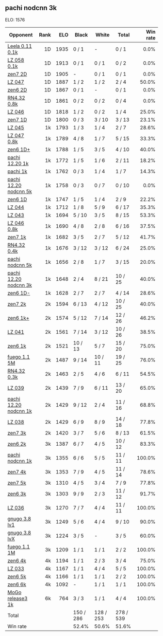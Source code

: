 ## pachi nodcnn 3k ##

ELO: 1576

Opponent | Rank | ELO | Black | White | Total | Win rate
---------|-----:|----:|-------|-------|-------|-------:
[Leela 0.11 0.1k](Leela%200.11%200.1k.md) | 1D | 1935 | 0 / 1 | - | 0 / 1 | 0.0%
[LZ 058 0.1k](LZ%20058%200.1k.md) | 1D | 1913 | 0 / 1 | 0 / 1 | 0 / 2 | 0.0%
[zen7 2D](zen7%202D.md) | 1D | 1905 | - | 0 / 1 | 0 / 1 | 0.0%
[LZ 047](LZ%20047.md) | 1D | 1887 | 1 / 2 | 1 / 2 | 2 / 4 | 50.0%
[zen6 2D](zen6%202D.md) | 1D | 1867 | 0 / 1 | - | 0 / 1 | 0.0%
[RN4.32 0.8k](RN4.32%200.8k.md) | 1D | 1861 | 0 / 2 | 0 / 2 | 0 / 4 | 0.0%
[LZ 046](LZ%20046.md) | 1D | 1818 | 1 / 2 | 0 / 2 | 1 / 4 | 25.0%
[zen7 1D](zen7%201D.md) | 1D | 1800 | 0 / 3 | 3 / 10 | 3 / 13 | 23.1%
[LZ 045](LZ%20045.md) | 1k | 1793 | 1 / 3 | 1 / 4 | 2 / 7 | 28.6%
[LZ 047 0.8k](LZ%20047%200.8k.md) | 1k | 1789 | 4 / 8 | 1 / 7 | 5 / 15 | 33.3%
[zen6 1D+](zen6%201D+.md) | 1k | 1788 | 1 / 5 | 3 / 5 | 4 / 10 | 40.0%
[pachi 12.20 1k](pachi%2012.20%201k.md) | 1k | 1772 | 1 / 5 | 1 / 6 | 2 / 11 | 18.2%
[pachi 1k](pachi%201k.md) | 1k | 1762 | 0 / 3 | 1 / 4 | 1 / 7 | 14.3%
[pachi 12.20 nodcnn 5k](pachi%2012.20%20nodcnn%205k.md) | 1k | 1758 | 0 / 3 | 0 / 7 | 0 / 10 | 0.0%
[zen6 1D](zen6%201D.md) | 1k | 1747 | 1 / 5 | 1 / 4 | 2 / 9 | 22.2%
[LZ 044](LZ%20044.md) | 1k | 1712 | 1 / 8 | 5 / 9 | 6 / 17 | 35.3%
[LZ 043](LZ%20043.md) | 1k | 1694 | 5 / 10 | 3 / 5 | 8 / 15 | 53.3%
[LZ 046 0.8k](LZ%20046%200.8k.md) | 1k | 1690 | 4 / 8 | 2 / 8 | 6 / 16 | 37.5%
[zen7 1k](zen7%201k.md) | 1k | 1682 | 3 / 5 | 2 / 7 | 5 / 12 | 41.7%
[RN4.32 0.4k](RN4.32%200.4k.md) | 1k | 1676 | 3 / 12 | 3 / 12 | 6 / 24 | 25.0%
[pachi nodcnn 5k](pachi%20nodcnn%205k.md) | 1k | 1656 | 2 / 8 | 1 / 7 | 3 / 15 | 20.0%
[pachi 12.20 nodcnn 3k](pachi%2012.20%20nodcnn%203k.md) | 1k | 1648 | 2 / 4 | 8 / 21 | 10 / 25 | 40.0%
[zen6 1D-](zen6%201D-.md) | 1k | 1628 | 2 / 7 | 2 / 7 | 4 / 14 | 28.6%
[zen7 2k](zen7%202k.md) | 2k | 1594 | 6 / 13 | 4 / 12 | 10 / 25 | 40.0%
[zen6 1k+](zen6%201k+.md) | 2k | 1574 | 5 / 12 | 7 / 14 | 12 / 26 | 46.2%
[LZ 041](LZ%20041.md) | 2k | 1561 | 7 / 14 | 3 / 12 | 10 / 26 | 38.5%
[zen6 1k](zen6%201k.md) | 2k | 1521 | 10 / 13 | 5 / 7 | 15 / 20 | 75.0%
[fuego 1.1 5M](fuego%201.1%205M.md) | 2k | 1487 | 9 / 14 | 10 / 11 | 19 / 25 | 76.0%
[RN4.32 0.3k](RN4.32%200.3k.md) | 2k | 1463 | 2 / 5 | 4 / 6 | 6 / 11 | 54.5%
[LZ 039](LZ%20039.md) | 2k | 1439 | 7 / 9 | 6 / 11 | 13 / 20 | 65.0%
[pachi 12.20 nodcnn 1k](pachi%2012.20%20nodcnn%201k.md) | 2k | 1429 | 9 / 12 | 2 / 4 | 11 / 16 | 68.8%
[LZ 038](LZ%20038.md) | 2k | 1429 | 6 / 9 | 8 / 9 | 14 / 18 | 77.8%
[zen7 3k](zen7%203k.md) | 2k | 1420 | 3 / 7 | 5 / 6 | 8 / 13 | 61.5%
[zen6 2k](zen6%202k.md) | 3k | 1387 | 6 / 7 | 4 / 5 | 10 / 12 | 83.3%
[pachi nodcnn 1k](pachi%20nodcnn%201k.md) | 3k | 1355 | 6 / 6 | 5 / 5 | 11 / 11 | 100.0%
[zen7 4k](zen7%204k.md) | 3k | 1353 | 7 / 9 | 4 / 5 | 11 / 14 | 78.6%
[zen7 5k](zen7%205k.md) | 3k | 1310 | 4 / 5 | 3 / 4 | 7 / 9 | 77.8%
[zen6 3k](zen6%203k.md) | 3k | 1303 | 9 / 9 | 2 / 3 | 11 / 12 | 91.7%
[LZ 036](LZ%20036.md) | 3k | 1270 | 7 / 7 | 4 / 4 | 11 / 11 | 100.0%
[gnugo 3.8 lv1](gnugo%203.8%20lv1.md) | 3k | 1249 | 5 / 6 | 4 / 4 | 9 / 10 | 90.0%
[gnugo 3.8 lvX](gnugo%203.8%20lvX.md) | 3k | 1224 | 3 / 5 | - | 3 / 5 | 60.0%
[fuego 1.1 1M](fuego%201.1%201M.md) | 3k | 1209 | 1 / 1 | 1 / 1 | 2 / 2 | 100.0%
[zen6 4k](zen6%204k.md) | 4k | 1194 | 1 / 1 | 2 / 3 | 3 / 4 | 75.0%
[LZ 033](LZ%20033.md) | 4k | 1167 | 1 / 1 | 4 / 4 | 5 / 5 | 100.0%
[zen6 5k](zen6%205k.md) | 4k | 1166 | 1 / 1 | 1 / 1 | 2 / 2 | 100.0%
[zen6 6k](zen6%206k.md) | 4k | 1092 | - | 1 / 1 | 1 / 1 | 100.0%
[MoGo release3 1k](MoGo%20release3%201k.md) | 6k | 764 | 3 / 3 | 1 / 1 | 4 / 4 | 100.0%
Total | | | 150 / 286 | 128 / 253 | 278 / 539 | 
Win rate| | | 52.4% | 50.6% | 51.6% | 
